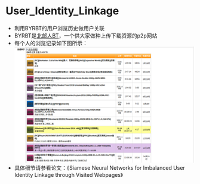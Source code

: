 # User_Identity_Linkage

+ 利用BYRBT的用户浏览历史做用户关联
+ BYRBT是[北邮人BT](https://bt.byr.cn/index.php)，一个供大家做种上传下载资源的p2p网站
+ 每个人的浏览记录如下图所示：
![截图](https://github.com/fanduo12138/User_Identity_Linkage/blob/master/%E6%88%AA%E5%9B%BE.png)
+ 具体细节请参看论文：《Siamese Neural Networks for Imbalanced User Identity Linkage through Visited Webpages》

